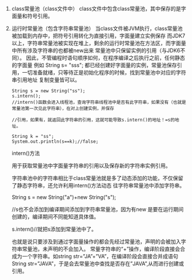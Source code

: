 
1. class常量池（class文件中）
    class文件中包含class常量池，其中保存的是字面量和符号引用。
 
 
2. 运行时常量池（包含字符串常量池）
    当class文件被JVM执行，class常量池被加载到内存中，把符号引用转化为直接引用，字面量建立实例保存
    而JDK7以上，字符串常量池被实现在堆上，剩余的运行时常量池在方法区，而字面量中所有涉及字符串的也都被new出来
    常量池中只保留实例的引用（与JDK6不同）。
    因此，不管编程时语句顺序如何，在程序编译之后执行之前，任何静态的字面量
      例如 String s= "sss";
    都已经创建好字面量的实例，常量池保存引用，一切准备就绪，只等待正是初始化程序的时候，找到常量池中对应的字符串引用地址
    复制变量皆可以。
    ```
    String s = new String("ss");
    s.intern();
    //intern()函数会进入线程池，查询字符串线程池中是否有此字符串，如果没有（也就是常量池第一次见此字符串），在对上创建实例，并保存
    
    //引用，如果有，就返回此字符串的引用，这就可能导致s.intern()的地址！=s的地址。
    
    String k = "ss";
    System.out.println(s==k);//false;
    ```
    
    intern()方法
    
      用于获取常量池中字面量字符串的引用以及保存新的字符串实例引用。
      
      
    字符串池中的字符串相比于class常量池就是多了动态添加的功能，不仅保留了静态字符串，还允许利用intern()方法动态
    往字符串常量池中添加字符串。
    
    String s  = new String("a")+new String("s");
    
    //s也不会添加到编译期间添加到字符串常量池，因为有new 是要在运行期间创建的，编译期间不同能知道具体值。
   
   s.intern()//就把s添加到常量池中了。
   
   也就是说只要涉及到通过字面量操作的都会先经过常量池，声明的会被加入字符串常量池，未声明的不会加入。
   常量字符串的“+”操作，编译阶段直接会合成为一个字符串。如string str=”JA”+”VA”，在编译阶段会直接合并成语句String str=”JAVA”，于是会去常量池中查找是否存在”JAVA”,从而进行创建或引用。
    
